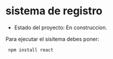 <h1> sistema de registro </h1>

- Estado del proyecto: En construccion.


Para ejecutar el sisitema debes poner:

``` npm install react```
